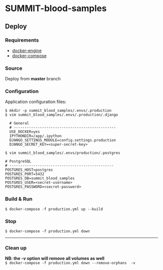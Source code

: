 # SUMMIT-blood-samples 

## Deploy

### Requirements
* [docker-engine](https://docs.docker.com/engine/install/centos/)
* [docker-compose](https://docs.docker.com/compose/install/)

### Source
Deploy from **master** branch 

### Configuration
Application configuration files:  

`$ mkdir -p summit_blood_samples/.envs/.production`  
`$ vim summit_blood_samples/.envs/.production/.django`  

      # General
      # -----------------------------------------------
      USE_DOCKER=yes
      IPYTHONDIR=/app/.ipython
      DJANGO_SETTINGS_MODULE=config.settings.production
      DJANGO_SECRET_KEY=<super-secret-key>

`$ vim summit_blood_samples/.envs/production/.postgres`  

    # PostgreSQL
    # ------------------------------------------------
    POSTGRES_HOST=postgres
    POSTGRES_PORT=5432
    POSTGRES_DB=summit_blood_samples
    POSTGRES_USER=<secret-username>
    POSTGRES_PASSWORD=<secret-password>

### Build & Run
`$ docker-compose -f production.yml up --build`

### Stop
`$ docker-compose -f production.yml down`

-----
### Clean up
**NB: the *-v* option will remove all volumes as well**  
`$ docker-compose -f production.yml down --remove-orphans  -v`
